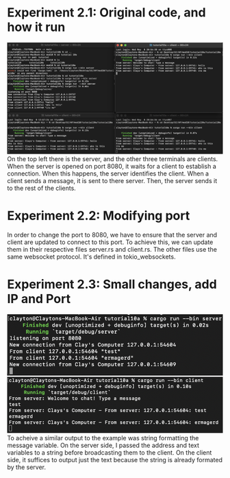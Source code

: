 # Experiment 2.1: Original code, and how it run
![alt text](image-3.png)
On the top left there is the server, and the other three terminals are clients. When the server is opened on port 8080, it waits for a client to establish a connection. When this happens, the server identifies the client. When a client sends a message, it is sent to there server. Then, the server sends it to the rest of the clients.

# Experiment 2.2: Modifying port
In order to change the port to 8080, we have to ensure that the server and client are updated to connect to this port. To achieve this, we can update them in their respective files server.rs and client.rs. The other files use the same websocket protocol. It's defined in tokio_websockets.

# Experiment 2.3: Small changes, add IP and Port
![server](image.png)
![client](image-1.png)
To acheive a similar output to the example was string formatting the message variable. On the server side, I passed the address and text variables to a string before broadcasting them to the client. On the client side, it suffices to output just the text because the string is already formated by the server.
